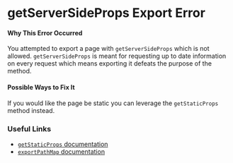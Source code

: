 # getServerSideProps Export Error

#### Why This Error Occurred

You attempted to export a page with `getServerSideProps` which is not allowed. `getServerSideProps` is meant for requesting up to date information on every request which means exporting it defeats the purpose of the method.

#### Possible Ways to Fix It

If you would like the page be static you can leverage the `getStaticProps` method instead.

### Useful Links

- [`getStaticProps` documentation](https://nextjs.org/docs/basic-features/data-fetching#getstaticprops-static-generation)
- [`exportPathMap` documentation](https://nextjs.org/docs/api-reference/next.config.js/exportPathMap)
